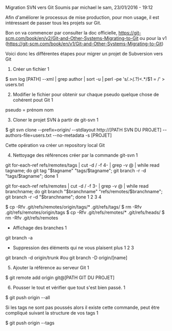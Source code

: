 

Migration SVN vers Git
Soumis par michael le sam, 23/01/2016 - 19:12

Afin d'améliorer le processus de mise production, pour mon usage, il est intéressant de passer tous les projets sur Git.

Bon on va commencer par consulter la doc officielle, https://git-scm.com/book/en/v2/Git-and-Other-Systems-Migrating-to-Git
ou pour la v1 (https://git-scm.com/book/en/v1/Git-and-Other-Systems-Migrating-to-Git)

Voici donc les différentes étapes pour migrer un projet de Subversion vers Git

1. Créer un fichier
1

$ svn log [PATH] --xml | grep author | sort -u | perl -pe 's/.*>(.*?)<.*/$1 = /' > users.txt

2. Modifier le fichier pour obtenir sur chaque pseudo quelque chose de cohérent pout Git
1

pseudo = prénom nom

3. Cloner le projet SVN à partir de git-svn
1

$ git svn clone --prefix=origin/ --stdlayout http://[PATH SVN DU PROJET] --authors-file=users.txt --no-metadata -s [PROJET]

Cette opération va créer un repository local Git

4. Nettoyage des références créer par la commande git-svn
1

git for-each-ref refs/remotes/tags | cut -d / -f 4- | grep -v @ | while read tagname; do git tag "$tagname" "tags/$tagname"; git branch -r -d "tags/$tagname"; done
1

git for-each-ref refs/remotes | cut -d / -f 3- | grep -v @ | while read branchname; do git branch "$branchname" "refs/remotes/$branchname"; git branch -r -d "$branchname"; done
1
2
3
4

$ cp -Rfv .git/refs/remotes/origin/tags/* .git/refs/tags/
$ rm -Rfv .git/refs/remotes/origin/tags
$ cp -Rfv .git/refs/remotes/* .git/refs/heads/
$ rm -Rfv .git/refs/remotes

- Affichage des branches
1

git branch -a

- Suppression des éléments qui ne vous plaisent plus
1
2
3

git branch -d origin/trunk
#ou
git branch -D origin/[name]

5. Ajouter la référence au serveur Git
1

$ git remote add origin git@[PATH GIT DU PROJET]

6. Pousser le tout et vérifier que tout s'est bien passé.
1

$ git push origin --all

Si les tags ne sont pas poussés alors il existe cette commande, peut être compliqué suivant la structure de vos tags
1

$ git push origin --tags

